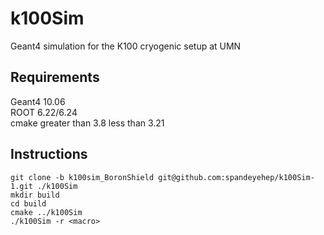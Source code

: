 # k100Sim
Geant4 simulation for the K100 cryogenic setup at UMN

## Requirements
Geant4 10.06\
ROOT 6.22/6.24\
cmake greater than 3.8 less than 3.21

## Instructions
`git clone -b k100sim_BoronShield git@github.com:spandeyehep/k100Sim-1.git ./k100Sim`\
`mkdir build`\
`cd build`\
`cmake ../k100Sim`\
`./k100Sim -r <macro>`
